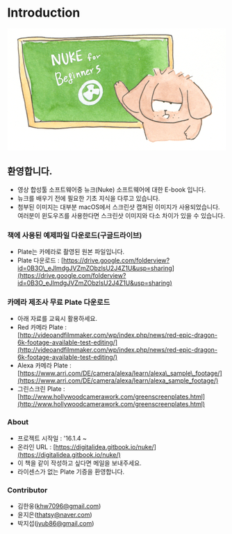 # Introduction

![](.gitbook/assets/nukeforbeginners01-min.png)

## 환영합니다.

* 영상 합성툴 소프트웨어중 뉴크\(Nuke\) 소프트웨어에 대한 E-book 입니다.
* 뉴크를 배우기 전에 필요한 기초 지식을 다루고 있습니다.
* 첨부된 이미지는 대부분 macOS에서 스크린샷 캡쳐된 이미지가 사용되었습니다. 여러분이 윈도우즈를 사용한다면 스크린샷 이미지와 다소 차이가 있을 수 있습니다.

### 책에 사용된 예제파일 다운로드\(구글드라이브\)

* Plate는 카메라로 촬영된 원본 파일입니다.
* Plate 다운로드 : [https://drive.google.com/folderview?id=0B3O\_eJlmdgJVZmZObzlsU2J4Z1U&usp=sharing](https://drive.google.com/folderview?id=0B3O_eJlmdgJVZmZObzlsU2J4Z1U&usp=sharing)

### 카메라 제조사 무료 Plate 다운로드

* 아래 자료를 교육시 활용하세요.
* Red 카메라 Plate : [http://videoandfilmmaker.com/wp/index.php/news/red-epic-dragon-6k-footage-available-test-editing/](http://videoandfilmmaker.com/wp/index.php/news/red-epic-dragon-6k-footage-available-test-editing/)
* Alexa 카메라 Plate : [https://www.arri.com/DE/camera/alexa/learn/alexa\_sample\_footage/](https://www.arri.com/DE/camera/alexa/learn/alexa_sample_footage/)
* 그린스크린 Plate : [http://www.hollywoodcamerawork.com/greenscreenplates.html](http://www.hollywoodcamerawork.com/greenscreenplates.html)

### About

* 프로젝트 시작일 : '16.1.4 ~
* 온라인 URL : [https://digitalidea.gitbook.io/nuke/](https://digitalidea.gitbook.io/nuke/)
* 이 책을 같이 작성하고 싶다면 메일을 보내주세요.
* 라이센스가 없는 Plate 기증을 환영합니다.

### Contributor

* 김한웅\(khw7096@gmail.com\)
* 윤지은\(thatsy@naver.com\)
* 박지섭\(jyub86@gmail.com\)

